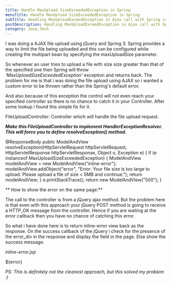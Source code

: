 ```yaml
---
title: Handle MaxUpload SizeExceededException in Spring
menuTitle: Handle MaxUpload SizeExceededException in Spring
subTitle: Handling MaxUploadExceedException in Ajax call with Spring controllers. This exception occurs when the file size greate than what is expected is been uploaded by the user.
postDescription: Handling MaxUploadExceedException in Ajax call with Spring controllers. This exception occurs when the file size greate than what is expected is been uploaded by the user.
category: Java,Tech
---
```

I was doing a AJAX file upload using jQuery and Spring 3. Spring provides a way to limit the file being uploaded and this can be configured while creating the multipart bean by specifying the maxUploadSize parameter.

So whenever an user tries to upload a file with size size greater than that of the specified one then Spring will throw _'MaxUploadSizeExceededException'_ exception and returns back. The problem for me is that i was doing the file upload using AJAX so i wanted a custom error to be thrown rather than the Spring's default error.

And also because of this exception the control will not even reach your specified controller so there is no chance to catch it in your Controller. After some lookup i found this simple fix for it.

FileUploadController: Controller which will handle the file upload request.

_**Make this FileUploadController to implement HandlerExceptionResolver. This will force you to define resolveException() method.**_

    
  @ResponseBody
  public ModelAndView resolveException(HttpServletRequest httpServletRequest, 
            HttpServletResponse httpServletResponse, Object o, Exception e) {
      if (e instanceof MaxUploadSizeExceededException) {
          ModelAndView modelAndView = new ModelAndView("inline-error");
          modelAndView.addObject("error", "Error: Your file size is too large to upload. 
                    Please upload a file of size < 5MB and continue.");
          return modelAndView;
      }
      e.printStackTrace();
      return new ModelAndView("500");
  }

** How to show the error on the same page:**

The call to the controller is from a jQuery ajax method. But the problem here is that even with this approach your jQuery POST method is going to receive a HTTP\_OK message from the controller. Hence if you are waiting at the error callback then you have no chance of catching this error.

So what i have done here is to return inline-error view back as the response. On the success callback of the jQuery i check for the presence of the error\_div in the response and display the field in the page. Else show the success message.

_inline-error.jsp_

<div class="error" id="error\_div">${error}</div>

_PS: This is definitely not the cleanest approach, but this solved my problem :)_